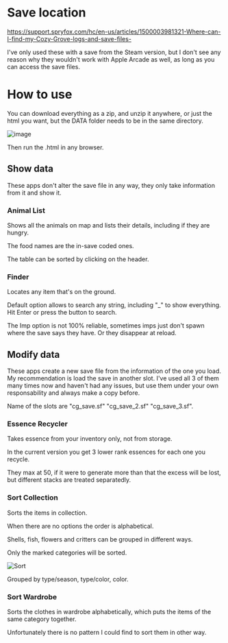 # Save location
https://support.spryfox.com/hc/en-us/articles/1500003981321-Where-can-I-find-my-Cozy-Grove-logs-and-save-files-

I've only used these with a save from the Steam version, but I don't see any reason why they wouldn't work with Apple Arcade as well, as long as you can access the save files.

# How to use
You can download everything as a zip, and unzip it anywhere, or just the html you want, but the DATA folder needs to be in the same directory. 

![image](https://user-images.githubusercontent.com/84879535/119782142-1d5a6000-becc-11eb-9f7c-b53b5b9b8d90.png)

Then run the .html in any browser. 

## Show data
These apps don't alter the save file in any way, they only take information from it and show it.

### Animal List
Shows all the animals on map and lists their details, including if they are hungry.

The food names are the in-save coded ones.

The table can be sorted by clicking on the header.

### Finder
Locates any item that's on the ground.

Default option allows to search any string, including "_" to show everything. Hit Enter or press the button to search.

The Imp option is not 100% reliable, sometimes imps just don't spawn where the save says they have. Or they disappear at reload.

## Modify data
These apps create a new save file from the information of the one you load. My recommendation is load the save in another slot. I've used all 3 of them many times now and haven't had any issues, but use them under your own responsability and always make a copy before.

Name of the slots are "cg_save.sf" "cg_save_2.sf" "cg_save_3.sf".

### Essence Recycler
Takes essence from your inventory only, not from storage. 

In the current version you get 3 lower rank essences for each one you recycle.

They max at 50, if it were to generate more than that the excess will be lost, but different stacks are treated separatedly.

### Sort Collection
Sorts the items in collection.

When there are no options the order is alphabetical.

Shells, fish, flowers and critters can be grouped in different ways.

Only the marked categories will be sorted.

![Sort](https://user-images.githubusercontent.com/84879535/120906050-95582100-c656-11eb-8a7a-eab422e7800a.png)

Grouped by type/season, type/color, color.

### Sort Wardrobe
Sorts the clothes in wardrobe alphabetically, which puts the items of the same category together.

Unfortunately there is no pattern I could find to sort them in other way.
